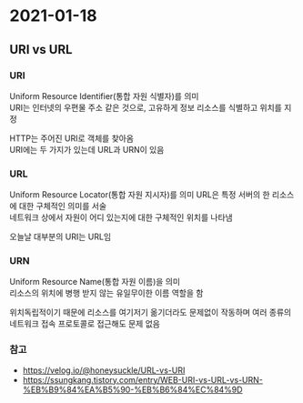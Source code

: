 # 2021-01-18

## URI vs URL

### URI

Uniform Resource Identifier(통합 자원 식별자)를 의미  
URI는 인터넷의 우편물 주소 같은 것으로, 고유하게 정보 리소스를 식별하고 위치를 지정

HTTP는 주어진 URI로 객체를 찾아옴  
URI에는 두 가지가 있는데 URL과 URN이 있음

### URL

Uniform Resource Locator(통합 자원 지시자)를 의미
URL은 특정 서버의 한 리소스에 대한 구체적인 의미를 서술  
네트워크 상에서 자원이 어디 있는지에 대한 구체적인 위치를 나타냄

오늘날 대부분의 URI는 URL임

### URN

Uniform Resource Name(통합 자원 이름)을 의미  
리소스의 위치에 병행 받지 않는 유일무이한 이름 역할을 함

위치독립적이기 때문에 리소스를 여기저기 옮기더라도 문제없이 작동하며 여러 종류의 네트워크 접속 프로토콜로 접근해도 문제 없음

### 참고

- https://velog.io/@honeysuckle/URL-vs-URI
- https://ssungkang.tistory.com/entry/WEB-URI-vs-URL-vs-URN-%EB%B9%84%EA%B5%90-%EB%B6%84%EC%84%9D
